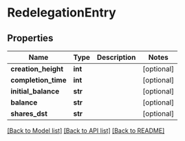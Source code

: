 # RedelegationEntry

## Properties
Name | Type | Description | Notes
------------ | ------------- | ------------- | -------------
**creation_height** | **int** |  | [optional] 
**completion_time** | **int** |  | [optional] 
**initial_balance** | **str** |  | [optional] 
**balance** | **str** |  | [optional] 
**shares_dst** | **str** |  | [optional] 

[[Back to Model list]](../README.md#documentation-for-models) [[Back to API list]](../README.md#documentation-for-api-endpoints) [[Back to README]](../README.md)


